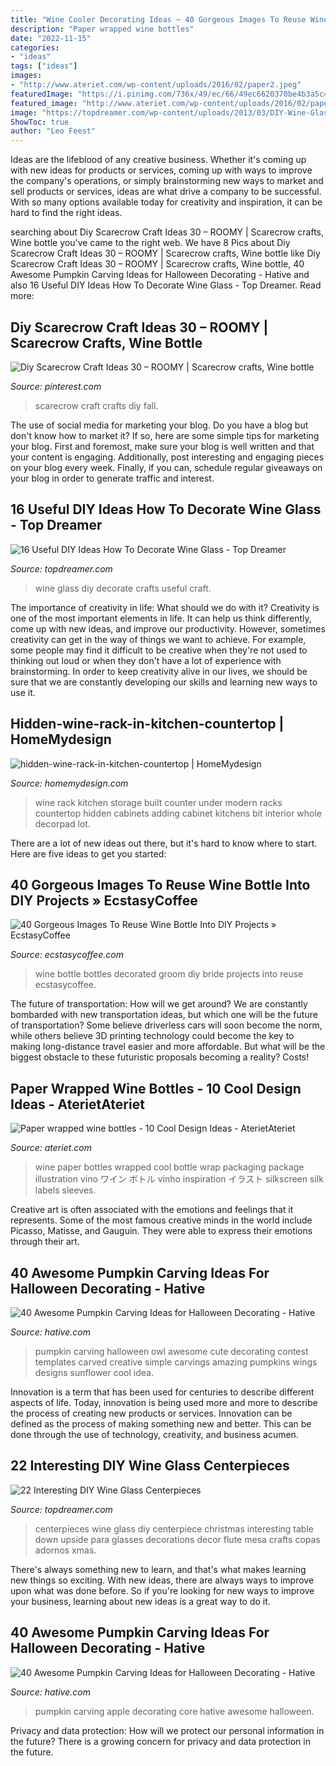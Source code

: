 ```yaml
---
title: "Wine Cooler Decorating Ideas ~ 40 Gorgeous Images To Reuse Wine Bottle Into Diy Projects » Ecstasycoffee"
description: "Paper wrapped wine bottles"
date: "2022-11-15"
categories:
- "ideas"
tags: ["ideas"]
images:
- "http://www.ateriet.com/wp-content/uploads/2016/02/paper2.jpeg"
featuredImage: "https://i.pinimg.com/736x/49/ec/66/49ec6620370be4b3a5c4dd96f8def66c.jpg"
featured_image: "http://www.ateriet.com/wp-content/uploads/2016/02/paper2.jpeg"
image: "https://topdreamer.com/wp-content/uploads/2013/03/DIY-Wine-Glass-5.jpg"
ShowToc: true
author: "Leo Feest"
---
```



Ideas are the lifeblood of any creative business. Whether it's coming up with new ideas for products or services, coming up with ways to improve the company's operations, or simply brainstorming new ways to market and sell products or services, ideas are what drive a company to be successful. With so many options available today for creativity and inspiration, it can be hard to find the right ideas.

	

		
searching about Diy Scarecrow Craft Ideas 30 – ROOMY | Scarecrow crafts, Wine bottle you've came to the right web. We have 8 Pics about Diy Scarecrow Craft Ideas 30 – ROOMY | Scarecrow crafts, Wine bottle like Diy Scarecrow Craft Ideas 30 – ROOMY | Scarecrow crafts, Wine bottle, 40 Awesome Pumpkin Carving Ideas for Halloween Decorating - Hative and also 16 Useful DIY Ideas How To Decorate Wine Glass - Top Dreamer. Read more:
		
    
## Diy Scarecrow Craft Ideas 30 – ROOMY | Scarecrow Crafts, Wine Bottle

<img loading=lazy src="https://i.pinimg.com/736x/49/ec/66/49ec6620370be4b3a5c4dd96f8def66c.jpg" onerror="this.onerror=null;this.src='https://tse1.mm.bing.net/th?id=OIP.YYIRWDQo162RkI1BTjtGhAHaJ3&amp;pid=15.1';" alt="Diy Scarecrow Craft Ideas 30 – ROOMY | Scarecrow crafts, Wine bottle">

_Source: pinterest.com_

>scarecrow craft crafts diy fall. 

	

The use of social media for marketing your blog.
Do you have a blog but don't know how to market it? If so, here are some simple tips for marketing your blog. First and foremost, make sure your blog is well written and that your content is engaging. Additionally, post interesting and engaging pieces on your blog every week. Finally, if you can, schedule regular giveaways on your blog in order to generate traffic and interest.

    
## 16 Useful DIY Ideas How To Decorate Wine Glass - Top Dreamer

<img loading=lazy src="https://topdreamer.com/wp-content/uploads/2013/03/DIY-Wine-Glass-5.jpg" onerror="this.onerror=null;this.src='https://tse3.mm.bing.net/th?id=OIP.olSt0223pNKIpEXo3WhuawHaLK&amp;pid=15.1';" alt="16 Useful DIY Ideas How To Decorate Wine Glass - Top Dreamer">

_Source: topdreamer.com_

>wine glass diy decorate crafts useful craft. 

	

The importance of creativity in life: What should we do with it?
Creativity is one of the most important elements in life. It can help us think differently, come up with new ideas, and improve our productivity. However, sometimes creativity can get in the way of things we want to achieve. For example, some people may find it difficult to be creative when they're not used to thinking out loud or when they don't have a lot of experience with brainstorming. In order to keep creativity alive in our lives, we should be sure that we are constantly developing our skills and learning new ways to use it.

    
## Hidden-wine-rack-in-kitchen-countertop | HomeMydesign

<img loading=lazy src="https://homemydesign.com/wp-content/uploads/2017/06/hidden-wine-rack-in-kitchen-countertop.jpg" onerror="this.onerror=null;this.src='https://tse3.mm.bing.net/th?id=OIP.vtLMIXgcDviWG84NGbNVXAHaLH&amp;pid=15.1';" alt="hidden-wine-rack-in-kitchen-countertop | HomeMydesign">

_Source: homemydesign.com_

>wine rack kitchen storage built counter under modern racks countertop hidden cabinets adding cabinet kitchens bit interior whole decorpad lot. 

	

There are a lot of new ideas out there, but it's hard to know where to start. Here are five ideas to get you started: 

    
## 40 Gorgeous Images To Reuse Wine Bottle Into DIY Projects » EcstasyCoffee

<img loading=lazy src="https://i0.wp.com/www.ecstasycoffee.com/wp-content/uploads/2016/10/Bride-and-groom-decorated-wine-bottles.jpg?resize=564%2C1002" onerror="this.onerror=null;this.src='https://tse2.mm.bing.net/th?id=OIP.THSER30gJw-MuMNeueTtTwHaNK&amp;pid=15.1';" alt="40 Gorgeous Images To Reuse Wine Bottle Into DIY Projects » EcstasyCoffee">

_Source: ecstasycoffee.com_

>wine bottle bottles decorated groom diy bride projects into reuse ecstasycoffee. 

	

The future of transportation: How will we get around?
We are constantly bombarded with new transportation ideas, but which one will be the future of transportation? Some believe driverless cars will soon become the norm, while others believe 3D printing technology could become the key to making long-distance travel easier and more affordable. But what will be the biggest obstacle to these futuristic proposals becoming a reality? Costs!

    
## Paper Wrapped Wine Bottles - 10 Cool Design Ideas - AterietAteriet

<img loading=lazy src="http://www.ateriet.com/wp-content/uploads/2016/02/paper2.jpeg" onerror="this.onerror=null;this.src='https://tse3.mm.bing.net/th?id=OIP.Wn0nUFY2eF3oQN0rIUTxvwHaI_&amp;pid=15.1';" alt="Paper wrapped wine bottles - 10 Cool Design Ideas - AterietAteriet">

_Source: ateriet.com_

>wine paper bottles wrapped cool bottle wrap packaging package illustration vino ワイン ボトル vinho inspiration イラスト silkscreen silk labels sleeves. 

	

Creative art is often associated with the emotions and feelings that it represents. Some of the most famous creative minds in the world include Picasso, Matisse, and Gauguin. They were able to express their emotions through their art.

    
## 40 Awesome Pumpkin Carving Ideas For Halloween Decorating - Hative

<img loading=lazy src="https://hative.com/wp-content/uploads/2014/10/pumpkin-carving-ideas/5-owl-pumpkin-carving.jpg" onerror="this.onerror=null;this.src='https://tse3.mm.bing.net/th?id=OIP.XcqSIcA0dt6b9V5w3XNT1AHaHa&amp;pid=15.1';" alt="40 Awesome Pumpkin Carving Ideas for Halloween Decorating - Hative">

_Source: hative.com_

>pumpkin carving halloween owl awesome cute decorating contest templates carved creative simple carvings amazing pumpkins wings designs sunflower cool idea. 

	

Innovation is a term that has been used for centuries to describe different aspects of life. Today, innovation is being used more and more to describe the process of creating new products or services. Innovation can be defined as the process of making something new and better. This can be done through the use of technology, creativity, and business acumen.

    
## 22 Interesting DIY Wine Glass Centerpieces

<img loading=lazy src="http://www.topdreamer.com/wp-content/uploads/2013/11/wine-glass-centerpiece-15-634x845.jpg" onerror="this.onerror=null;this.src='https://tse1.mm.bing.net/th?id=OIP.hdTijwwHul8-lWQM_Iao-wHaJ3&amp;pid=15.1';" alt="22 Interesting DIY Wine Glass Centerpieces">

_Source: topdreamer.com_

>centerpieces wine glass diy centerpiece christmas interesting table down upside para glasses decorations decor flute mesa crafts copas adornos xmas. 

	

There's always something new to learn, and that's what makes learning new things so exciting. With new ideas, there are always ways to improve upon what was done before. So if you're looking for new ways to improve your business, learning about new ideas is a great way to do it.

    
## 40 Awesome Pumpkin Carving Ideas For Halloween Decorating - Hative

<img loading=lazy src="https://hative.com/wp-content/uploads/2014/10/pumpkin-carving-ideas/37-apple-core.jpg" onerror="this.onerror=null;this.src='https://tse3.mm.bing.net/th?id=OIP.xsi2bWOoFnhwn9wWYW99zwHaLL&amp;pid=15.1';" alt="40 Awesome Pumpkin Carving Ideas for Halloween Decorating - Hative">

_Source: hative.com_

>pumpkin carving apple decorating core hative awesome halloween. 

	

Privacy and data protection: How will we protect our personal information in the future?
There is a growing concern for privacy and data protection in the future.

